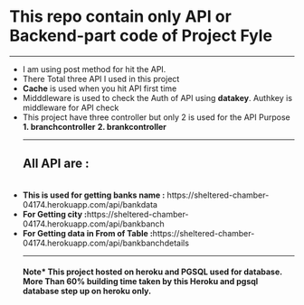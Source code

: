 <h1>This repo contain only API or Backend-part code of <b> Project Fyle </b></h1>
<hr>

<ul>
<li> I am using post method for hit the API. </li>
<li>There Total three API I used in this project </li>
<li><b>Cache</b> is used when you hit API first time  </li>
<li> Midddleware is used to check the Auth of API using <b>datakey</b>. Authkey is middleware for API check </li>
<li> This project have three controller but only 2 is used for the API Purpose<br> <b>1. branchcontroller</b> <b>2. brankcontroller</b>  </li>

<hr>

<h2> All API are :  </h2>
<br>
<li><b>This is used for getting banks name :</b> https://sheltered-chamber-04174.herokuapp.com/api/bankdata</li>
<li><b>For Getting city :</b>https://sheltered-chamber-04174.herokuapp.com/api/bankbanch </li>
<li><b>For Getting data in From of Table :</b>https://sheltered-chamber-04174.herokuapp.com/api/bankbanchdetails </li>

<hr>
<h4>Note* This project hosted on heroku and PGSQL used for database. More Than 60%  building time taken by this Heroku and pgsql database step up on heroku only.

</ul>